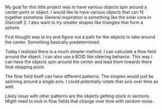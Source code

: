 
My goal for this little project was to have various objects spin around a center point or object. I would like to have various objects that can fit together somehow. General inspiration is something like the solar core in Starcraft 2. I also want to try smaller shapes like triangles that form a sphere. 

First thought was to try and figure out a path for the objects to take around the center. Something basically predetermined.

Today I realized there is a much simpler method. I can calculate a flow field around the object. I can also use a BOID like steering behavior. This way I can have the objects spin around the center and lead them towards there final stopping point.

The flow field itself can have different patterns. The simples would just be spinning around a single axis. I could potentially rotate that axis over time as well. 

Likely issue with other patterns are the objects getting stuck in sections. Might need to look in flow fields that change over time with random noise. 